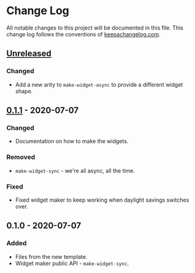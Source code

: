 # Change Log
All notable changes to this project will be documented in this file. This change log follows the conventions of [keepachangelog.com](http://keepachangelog.com/).

## [Unreleased]
### Changed
- Add a new arity to `make-widget-async` to provide a different widget shape.

## [0.1.1] - 2020-07-07
### Changed
- Documentation on how to make the widgets.

### Removed
- `make-widget-sync` - we're all async, all the time.

### Fixed
- Fixed widget maker to keep working when daylight savings switches over.

## 0.1.0 - 2020-07-07
### Added
- Files from the new template.
- Widget maker public API - `make-widget-sync`.

[Unreleased]: https://github.com/your-name/github-amazon-bot/compare/0.1.1...HEAD
[0.1.1]: https://github.com/your-name/github-amazon-bot/compare/0.1.0...0.1.1
